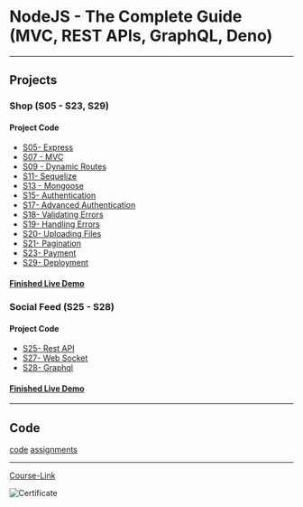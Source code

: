 # NodeJS - The Complete Guide (MVC, REST APIs, GraphQL, Deno)

---

## Projects

### Shop (S05 - S23, S29)

#### Project Code

- [S05- Express](./Projects/01-Shop/S05-%20Express/)
- [S07 - MVC](./Projects/01-Shop/S07%20-%20MVC/)
- [S09 - Dynamic Routes](./Projects/01-Shop/S09%20-%20Dynamic%20Routes/)
- [S11- Sequelize](./Projects/01-Shop/S11-%20Sequelize/)
- [S13 - Mongoose](./Projects/01-Shop/S13%20-%20Mongoose/)
- [S15- Authentication](./Projects/01-Shop/S15-%20Authentication/)
- [S17- Advanced Authentication](./Projects/01-Shop/S17-%20Advanced%20Authentication/)
- [S18- Validating Errors](./Projects/01-Shop/S18-%20Validating%20Input/)
- [S19- Handling Errors](./Projects/01-Shop/S19-%20Handling%20Errors/)
- [S20- Uploading Files ](./Projects/01-Shop/S20%20-%20Uploading%20Files/)
- [S21- Pagination](./Projects/01-Shop/S21-%20Pagination/)
- [S23- Payment](./Projects/01-Shop/S23-%20Payment/)
- [S29- Deployment](./Projects/01-Shop/S29-%20Deployment/)

#### [Finished Live Demo](https://nodejs-02.onrender.com/)

### Social Feed (S25 - S28)

#### Project Code

- [S25- Rest API](./Projects/02-Social-Feed/S25-%20Rest%20API/)
- [S27- Web Socket](./Projects/02-Social-Feed/S27-%20Web%20Socket/)
- [S28- Graphql](./Projects/02-Social-Feed/S28%20-%20Graphql/)

#### [Finished Live Demo]()

---

## Code

[code](Code)
[assignments](Code/Assignments/)

---

[Course-Link](https://www.udemy.com/course/nodejs-the-complete-guide/)<br>

![Certificate](https://via.placeholder.com/468x300?text=Certificate+Here)
<br>
